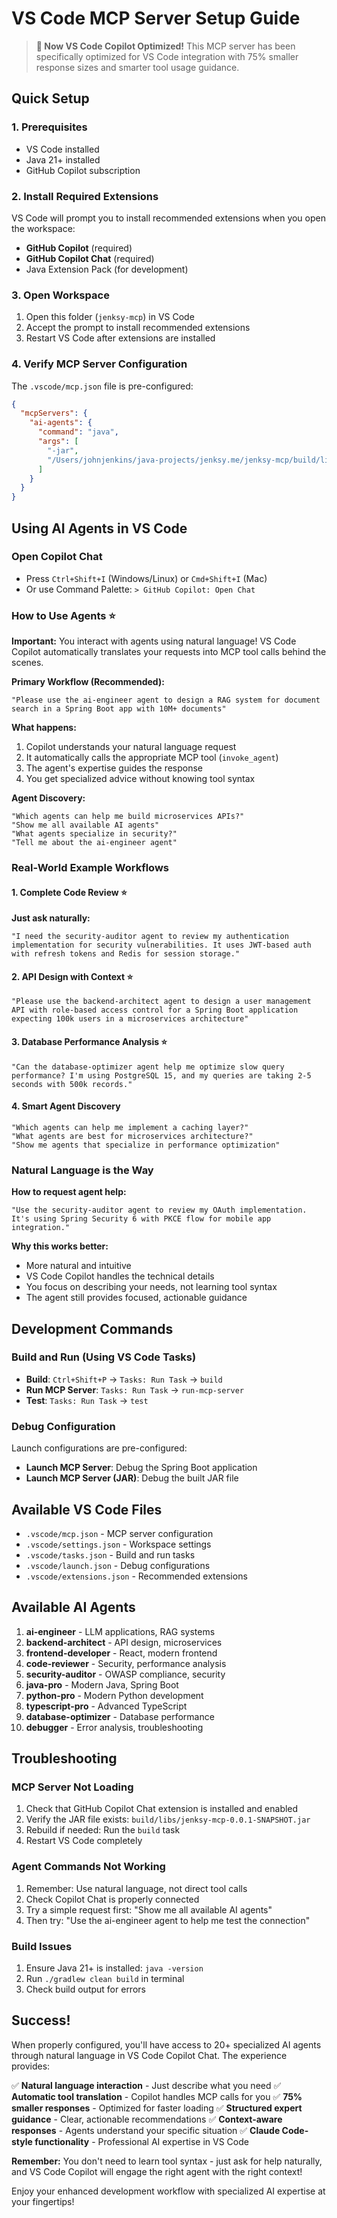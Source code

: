 # VS Code MCP Server Setup Guide

> **🚀 Now VS Code Copilot Optimized!** This MCP server has been specifically optimized for VS Code integration with 75% smaller response sizes and smarter tool usage guidance.

## Quick Setup

### 1. Prerequisites
- VS Code installed
- Java 21+ installed
- GitHub Copilot subscription

### 2. Install Required Extensions
VS Code will prompt you to install recommended extensions when you open the workspace:
- **GitHub Copilot** (required)
- **GitHub Copilot Chat** (required)
- Java Extension Pack (for development)

### 3. Open Workspace
1. Open this folder (`jenksy-mcp`) in VS Code
2. Accept the prompt to install recommended extensions
3. Restart VS Code after extensions are installed

### 4. Verify MCP Server Configuration
The `.vscode/mcp.json` file is pre-configured:
```json
{
  "mcpServers": {
    "ai-agents": {
      "command": "java",
      "args": [
        "-jar",
        "/Users/johnjenkins/java-projects/jenksy.me/jenksy-mcp/build/libs/jenksy-mcp-0.0.1-SNAPSHOT.jar"
      ]
    }
  }
}
```

## Using AI Agents in VS Code

### Open Copilot Chat
- Press `Ctrl+Shift+I` (Windows/Linux) or `Cmd+Shift+I` (Mac)
- Or use Command Palette: `> GitHub Copilot: Open Chat`

### How to Use Agents ⭐

**Important:** You interact with agents using natural language! VS Code Copilot automatically translates your requests into MCP tool calls behind the scenes.

**Primary Workflow (Recommended):**

```
"Please use the ai-engineer agent to design a RAG system for document search in a Spring Boot app with 10M+ documents"
```

**What happens:**
1. Copilot understands your natural language request
2. It automatically calls the appropriate MCP tool (`invoke_agent`)
3. The agent's expertise guides the response
4. You get specialized advice without knowing tool syntax

**Agent Discovery:**

```
"Which agents can help me build microservices APIs?"
"Show me all available AI agents"
"What agents specialize in security?"
"Tell me about the ai-engineer agent"
```


### Real-World Example Workflows

#### 1. Complete Code Review ⭐

**Just ask naturally:**
```
"I need the security-auditor agent to review my authentication implementation for security vulnerabilities. It uses JWT-based auth with refresh tokens and Redis for session storage."
```

#### 2. API Design with Context ⭐

```
"Please use the backend-architect agent to design a user management API with role-based access control for a Spring Boot application expecting 100k users in a microservices architecture"
```

#### 3. Database Performance Analysis ⭐

```
"Can the database-optimizer agent help me optimize slow query performance? I'm using PostgreSQL 15, and my queries are taking 2-5 seconds with 500k records."
```

#### 4. Smart Agent Discovery

```
"Which agents can help me implement a caching layer?"
"What agents are best for microservices architecture?"
"Show me agents that specialize in performance optimization"
```

### Natural Language is the Way

**How to request agent help:**
```
"Use the security-auditor agent to review my OAuth implementation. It's using Spring Security 6 with PKCE flow for mobile app integration."
```

**Why this works better:**
- More natural and intuitive
- VS Code Copilot handles the technical details
- You focus on describing your needs, not learning tool syntax
- The agent still provides focused, actionable guidance

## Development Commands

### Build and Run (Using VS Code Tasks)
- **Build**: `Ctrl+Shift+P` → `Tasks: Run Task` → `build`
- **Run MCP Server**: `Tasks: Run Task` → `run-mcp-server`
- **Test**: `Tasks: Run Task` → `test`

### Debug Configuration
Launch configurations are pre-configured:
- **Launch MCP Server**: Debug the Spring Boot application
- **Launch MCP Server (JAR)**: Debug the built JAR file

## Available VS Code Files

- `.vscode/mcp.json` - MCP server configuration
- `.vscode/settings.json` - Workspace settings
- `.vscode/tasks.json` - Build and run tasks
- `.vscode/launch.json` - Debug configurations
- `.vscode/extensions.json` - Recommended extensions

## Available AI Agents

1. **ai-engineer** - LLM applications, RAG systems
2. **backend-architect** - API design, microservices
3. **frontend-developer** - React, modern frontend
4. **code-reviewer** - Security, performance analysis
5. **security-auditor** - OWASP compliance, security
6. **java-pro** - Modern Java, Spring Boot
7. **python-pro** - Modern Python development
8. **typescript-pro** - Advanced TypeScript
9. **database-optimizer** - Database performance
10. **debugger** - Error analysis, troubleshooting

## Troubleshooting

### MCP Server Not Loading
1. Check that GitHub Copilot Chat extension is installed and enabled
2. Verify the JAR file exists: `build/libs/jenksy-mcp-0.0.1-SNAPSHOT.jar`
3. Rebuild if needed: Run the `build` task
4. Restart VS Code completely

### Agent Commands Not Working
1. Remember: Use natural language, not direct tool calls
2. Check Copilot Chat is properly connected
3. Try a simple request first: "Show me all available AI agents"
4. Then try: "Use the ai-engineer agent to help me test the connection"

### Build Issues
1. Ensure Java 21+ is installed: `java -version`
2. Run `./gradlew clean build` in terminal
3. Check build output for errors

## Success!

When properly configured, you'll have access to 20+ specialized AI agents through natural language in VS Code Copilot Chat. The experience provides:

✅ **Natural language interaction** - Just describe what you need
✅ **Automatic tool translation** - Copilot handles MCP calls for you
✅ **75% smaller responses** - Optimized for faster loading
✅ **Structured expert guidance** - Clear, actionable recommendations
✅ **Context-aware responses** - Agents understand your specific situation
✅ **Claude Code-style functionality** - Professional AI expertise in VS Code

**Remember:** You don't need to learn tool syntax - just ask for help naturally, and VS Code Copilot will engage the right agent with the right context!

Enjoy your enhanced development workflow with specialized AI expertise at your fingertips!